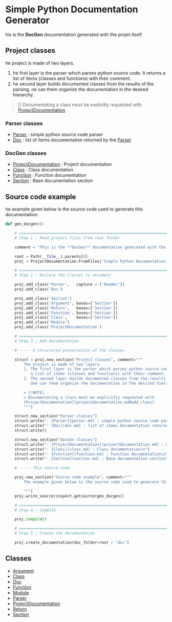 # Simple Python Documentation Generator

<Token replacement text>his is the **DocGen** documentation generated with the projet itself.

## Project classes


<Token replacement text>he project is made of two layers.
1. <Token replacement text>he first layer is the parser which parses python source code. It returns a list of items (classes and functions) with their comment.
2. <Token replacement text>he second layer builds documented classes from the results of the parsing. <Token replacement text>ne can them organize the documentation in the desired hierarchy.

> [<Token replacement text><Token replacement text><Token replacement text><Token replacement text><Token replacement text>]
> Documentating a class must be explicitly requested with
[ProjectDocumentation](projectdocumentation.md#add_class)


### Parser classes

- [Parser](parser.md) : simple python source code parser
- [Doc](doc.md) : list of items documentation returned by the [Parser](parser.md)




### DocGen classes

- [ProjectDocumentation](projectdocumentation.md) : Project documentation
- [Class](class.md) : Class documentation
- [Function](function.md) : Function documentation
- [Section](section.md) : Base documentation section




## Source code example


<Token replacement text>he example given below is the source code used to generate this documentation:

``` python
def gen_docgen():

    # ====================================================================================================
    # Step 1 : Read project files from root folder

    comment = "This is the **DocGen** documentation generated with the projet itself."

    root = Path(__file__).parents[0]
    proj = ProjectDocumentation.FromFiles('Simple Python Documentation Generator', folder=root, sub_folders=[], comment=comment)

    # ====================================================================================================
    # Step 2 : Declare the classes to document

    proj.add_class('Parser',   capture = ['Reader'])
    proj.add_class('Doc')

    proj.add_class('Section')
    proj.add_class('Argument', bases=['Section'])
    proj.add_class('Return',   bases=['Section'])
    proj.add_class('Function', bases=['Section'])
    proj.add_class('Class',    bases=['Section'])
    proj.add_class('Module')
    proj.add_class('ProjectDocumentation')

    # ====================================================================================================
    # Step 3 : Add documentation

    # ----- A structured presentation of the classes

    struct = proj.new_section("Project classes", comment="""
        The project is made of two layers.
        1. The first layer is the parser which parses python source code. It returns
           a list of items (classes and functions) with their comment.
        2. The second layer builds documented classes from the results of the parsing.
           One can them organize the documentation in the desired hierarchy.

        > [!NOTE]
        > Documentating a class must be explicitly requested with
        [ProjectDocumentation](projectdocumentation.md#add_class)
        """)

    struct.new_section("Parser classes")
    struct.write("- [Parser](parser.md) : simple python source code parser\n")
    struct.write("- [Doc](doc.md) : list of items documentation returned by the [Parser](parser.md)\n")
    struct.write()

    struct.new_section("DocGen classes")
    struct.write("- [ProjectDocumentation](projectdocumentation.md) : Project documentation\n")
    struct.write("- [Class](class.md) : Class documentation\n")
    struct.write("- [Function](function.md) : Function documentation\n")
    struct.write("- [Section](section.md) : Base documentation section\n")

    # ----- This source code

    proj.new_section("Source code example", comment="""
        The example given below is the source code used to generate this documentation:

        """)
    proj.write_source(inspect.getsource(gen_docgen))

    # ====================================================================================================
    # Step 4 : Compile

    proj.compile()

    # ====================================================================================================
    # Step 5 : Create the documentation

    proj.create_documentation(doc_folder=root / 'doc')
```




## Classes

- [Argument](argument.md)
- [Class](class.md)
- [Doc](doc.md)
- [Function](function.md)
- [Module](module.md)
- [Parser](parser.md)
- [ProjectDocumentation](projectdocumentation.md)
- [Return](return.md)
- [Section](section.md)




